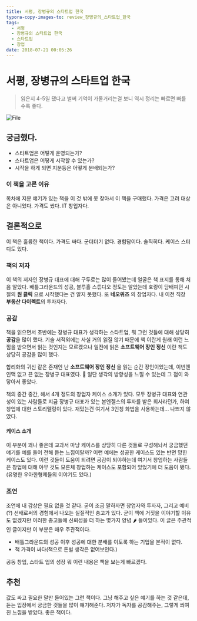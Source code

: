 ```yaml
---
title: 서평, 장병규의 스타트업 한국
typora-copy-images-to: review_장병규의_스타트업_한국
tags:
  - 서평
  - 장병규의 스타트업 한국
  - 스타트업
  - 창업
date: 2018-07-21 00:05:26
---
```



# 서평, 장병규의 스타트업 한국

> 읽은지 4-5일 됐다고 벌써 기억이 가물거리는걸 보니 역시 정리는 빠르면 빠를 수록 좋다.

![File](review_장병규의_스타트업_한국/cover.jpg)

## 궁금했다.

- 스타트업은 어떻게 운영되는가?
- 스타트업은 어떻게 시작할 수 있는가?
- 시작을 하게 되면 지분등은 어떻게 분배되는가?

### 이 책을 고른 이유

목차에 지분 얘기가 있는 책을 이 것 밖에 못 찾아서 이 책을 구매했다. 가격은 고려 대상은 아니었다. 가격도 쌌다. IT 창업자다.

## 결론적으로

이 책은 훌륭한 책이다. 가격도 싸다. 군더더기 없다. 경험담이다. 솔직히다. 케이스 스터디도 있다.

### 책의 저자

이 책의 저자인 장병규 대표에 대해 구두로는 많이 들어봤는데 얼굴은 책 표지를 통해 처음 알았다. 배틀그라운드의 성공, 블루홀 스튜디오 정도는 알았는데 호랑이 담배피던 시절의 **원 클릭** 으로 시작했다는 건 알지 못했다. 또 **네오위즈** 의 창업자다. 내 이전 직장 **부동산 다이렉트**의 투자자다.

### 공감

책을 읽으면서 초반에는 장병규 대표가 생각하는 스타트업, 뭐 그런 것들에 대해 상당히 **공감**을 많이 했다. 기술 서적외에는 사실 거의 읽질 않기 때문에  책 이란게 원래 이런 느낌을 받으면서 읽는 것인지는 모르겠으나 일전에 읽은 **소프트웨어 장인 정신** 이란 책도 상당히 공감을 많이 했다.

합리화의 귀신 같은 존재인 난 **소프트웨어 장인 정신** 을 읽는 순간 장인이었는데, 이번엔 인맥 없고 끈 없는 장병규 대표였다. :thinking: 일단 생각의 방향성을 느낄 수 있는데 그 점이 와 닿아서 좋았다.

책의 중간 중간, 해서 4개 정도의 창업자 케이스 소개가 있다. 모두 장병규 대표와 연관성이 있는 사람들로 지금 장병규 대표가 있는 본엔젤스의 투자를 받은 회사라던가, 하여 창업에 대한 스토리텔링이 있다. 재밌는건 여기서 3인칭 화법을 사용하는데... 나쁘지 않았다.

#### 케이스 소개

 이 부분이 꽤나 좋은데 교과서 마냥 케이스를 상당히 다른 것들로 구성해놔서 궁금했던 얘기를 예를 들어 전해 듣는 느낌이랄까? 이런 예에는 성공한 케이스도 있는 반면 망한 케이스도 있다. 이런 것들이 도움이 되려면 공감이 되야하는데 여기서 창업하는 사람들은 창업에 대해 아무 것도 모른체 창업하는 케이스도 포함되어 있었기에 더 도움이 됐다.(유명한 우아한형제들의 이야기도 있다.)

### 조언

조언에 내 감상은 필요 없을 것 같다. 굳이 조금 말하자면 창업자와 투자자, 그리고 예비(?) 선배로써의 경험에서 나오는 실질적인 충고가 있다. 굳이 책에 거짓을 이야기할 이유도 없겠지만 이러한 충고들에 신뢰성을 더 하는 몇가지 양념 :hot_pepper: 들이있다. 이 글은 주관적인 글이지만 이 부분은 매우 주관적이다.

- 배틀그라운드의 성공 이후 성공에 대한 분배를 이토록 하는 기업을 본적이 없다.
- 책 가격이 싸다(책으로 돈벌 생각은 없어보인다.)

공동 창업, 스타트 업의 성장 뭐 이런 내용은 책을 보는게 빠르겠다.

## 추천

값도 싸고 필요한 말만 들어있는 그런 책이다. 그냥 해주고 싶은 얘기를 하는 것 같은데, 듣는 입장에서 궁금한 것들을 많이 얘기해준다. 저자가 독자를 공감해주는, 그렇게 씌여진 느낌을 받았다. 좋은 책이다.